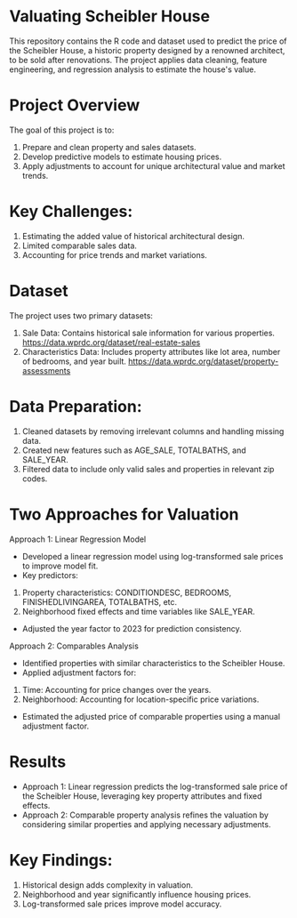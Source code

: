 # Valuating Scheibler House 

This repository contains the R code and dataset used to predict the price of the Scheibler House, a historic property designed by a renowned architect, to be sold after renovations. The project applies data cleaning, feature engineering, and regression analysis to estimate the house's value.

# Project Overview
The goal of this project is to:
1. Prepare and clean property and sales datasets.
2. Develop predictive models to estimate housing prices.
3. Apply adjustments to account for unique architectural value and market trends.

# Key Challenges:
1. Estimating the added value of historical architectural design.
2. Limited comparable sales data.
3. Accounting for price trends and market variations.

# Dataset
The project uses two primary datasets:
1. Sale Data: Contains historical sale information for various properties. https://data.wprdc.org/dataset/real-estate-sales
2. Characteristics Data: Includes property attributes like lot area, number of bedrooms, and year built.
https://data.wprdc.org/dataset/property-assessments

# Data Preparation:
1. Cleaned datasets by removing irrelevant columns and handling missing data.
2. Created new features such as AGE_SALE, TOTALBATHS, and SALE_YEAR.
3. Filtered data to include only valid sales and properties in relevant zip codes.

# Two Approaches for Valuation
Approach 1: Linear Regression Model
- Developed a linear regression model using log-transformed sale prices to improve model fit.
- Key predictors:
1. Property characteristics: CONDITIONDESC, BEDROOMS, FINISHEDLIVINGAREA, TOTALBATHS, etc.
2. Neighborhood fixed effects and time variables like SALE_YEAR.
- Adjusted the year factor to 2023 for prediction consistency.

Approach 2: Comparables Analysis
- Identified properties with similar characteristics to the Scheibler House.
- Applied adjustment factors for:
1. Time: Accounting for price changes over the years.
2. Neighborhood: Accounting for location-specific price variations.
- Estimated the adjusted price of comparable properties using a manual adjustment factor.

# Results
- Approach 1: Linear regression predicts the log-transformed sale price of the Scheibler House, leveraging key property attributes and fixed effects.
- Approach 2: Comparable property analysis refines the valuation by considering similar properties and applying necessary adjustments.

# Key Findings:
1. Historical design adds complexity in valuation.
2. Neighborhood and year significantly influence housing prices.
3. Log-transformed sale prices improve model accuracy.
